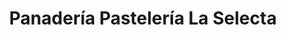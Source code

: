---
title: "Panadería Pastelería La Selecta"
url: /guayaquil/panaderia-pasteleria-la-selecta/
shop: Bäckerei
---